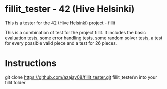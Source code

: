 # fillit_tester - 42 (Hive Helsinki)
This is a tester for the 42 (Hive Helsinki) project - fillit

This is a combination of test for the project fillit. It includes 
the basic evaluation tests, some error handling tests, some random
solver tests, a test for every possible valid piece and a test for
26 pieces.

# Instructions
git clone https://github.com/azajay08/fillit_tester.git fillit_tester\n
into your fillit folder
